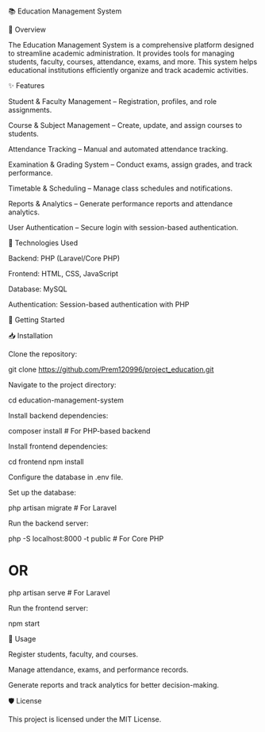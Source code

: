 📚 Education Management System

📝 Overview

The Education Management System is a comprehensive platform designed to streamline academic administration. It provides tools for managing students, faculty, courses, attendance, exams, and more. This system helps educational institutions efficiently organize and track academic activities.

✨ Features

Student & Faculty Management – Registration, profiles, and role assignments.

Course & Subject Management – Create, update, and assign courses to students.

Attendance Tracking – Manual and automated attendance tracking.

Examination & Grading System – Conduct exams, assign grades, and track performance.

Timetable & Scheduling – Manage class schedules and notifications.

Reports & Analytics – Generate performance reports and attendance analytics.

User Authentication – Secure login with session-based authentication.

🔧 Technologies Used

Backend: PHP (Laravel/Core PHP)

Frontend: HTML, CSS, JavaScript

Database: MySQL

Authentication: Session-based authentication with PHP


🚀 Getting Started

📥 Installation

Clone the repository:

git clone https://github.com/Prem120996/project_education.git

Navigate to the project directory:

cd education-management-system

Install backend dependencies:

composer install  # For PHP-based backend

Install frontend dependencies:

cd frontend
npm install

Configure the database in .env file.

Set up the database:

php artisan migrate  # For Laravel

Run the backend server:

php -S localhost:8000 -t public  # For Core PHP
# OR
php artisan serve  # For Laravel

Run the frontend server:

npm start

📌 Usage

Register students, faculty, and courses.

Manage attendance, exams, and performance records.

Generate reports and track analytics for better decision-making.



🛡️ License

This project is licensed under the MIT License.
